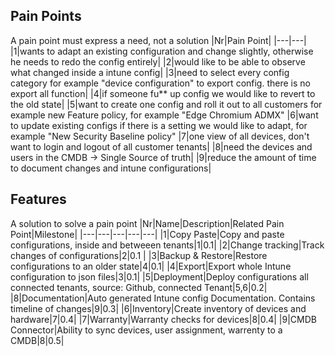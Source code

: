 
## Pain Points
A pain point must express a need, not a solution
|Nr|Pain Point|
|---|---|
|1|wants to adapt an existing configuration and change slightly, otherwise he needs to redo the config entirely|
|2|would like to be able to observe what changed inside a intune config|
|3|need to select every config category for example "device configuration" to export config. there is no export all function|
|4|if someone fu** up config we would like to revert to the old state|
|5|want to create one config and roll it out to all customers for example new Feature policy, for example "Edge Chromium ADMX"
|6|want to update existing configs if there is a setting we would like to adapt, for example "New Security Baseline policy"
|7|one view of all devices, don't want to login and logout of all customer tenants|
|8|need the devices and users in the CMDB -> Single Source of truth|
|9|reduce the amount of time to document changes and intune configurations|

## Features
A solution to solve a pain point
|Nr|Name|Description|Related Pain Point|Milestone|
|---|---|---|---|---|
|1|Copy Paste|Copy and paste configurations, inside and betweeen tenants|1|0.1|
|2|Change tracking|Track changes of configurations|2|0.1 |
|3|Backup & Restore|Restore configurations to an older state|4|0.1|
|4|Export|Export whole Intune configuration to json files|3|0.1|
|5|Deployment|Deploy configurations all connected tenants, source: Github, connected Tenant|5,6|0.2|
|8|Documentation|Auto generated Intune config Documentation. Contains timeline of changes|9|0.3|
|6|Inventory|Create inventory of devices and hardware|7|0.4|
|7|Warranty|Warranty checks for devices|8|0.4|
|9|CMDB Connector|Ability to sync devices, user assignment, warrenty to a CMDB|8|0.5|
